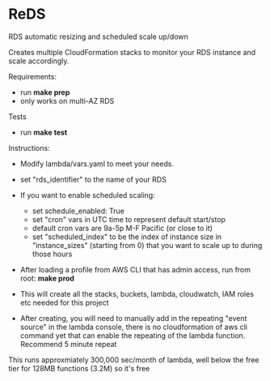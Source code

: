 # ReDS
RDS automatic resizing and scheduled scale up/down

Creates multiple CloudFormation stacks to monitor your RDS instance and scale accordingly.

Requirements:
- run **make prep**
- only works on multi-AZ RDS

Tests
- run **make test**

Instructions:
- Modify lambda/vars.yaml to meet your needs.
- set "rds_identifier" to the name of your RDS
- If you want to enable scheduled scaling:
  - set schedule_enabled: True
  - set "cron" vars in UTC time to represent default start/stop
  - default cron vars are 9a-5p M-F Pacific (or close to it)
  - set "scheduled_index" to be the index of instance size in "instance_sizes" (starting from 0) that you want to scale up to during those hours
- After loading a profile from AWS CLI that has admin access, run from root:
    **make prod**
- This will create all the stacks, buckets, lambda, cloudwatch, IAM roles etc needed for this project

- After creating, you will need to manually add in the repeating "event source" in the lambda console, there is no cloudformation of aws cli command yet that can enable the repeating of the lambda function.  Recommend 5 minute repeat

This runs approxmiately 300,000 sec/month of lambda, well below the free tier for 128MB functions (3.2M) so it's free

